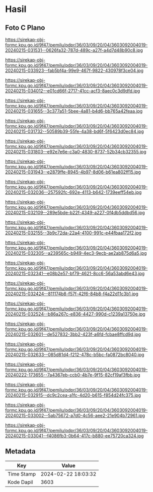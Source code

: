 # Hasil

## Foto C Plano

https://sirekap-obj-formc.kpu.go.id/9f47/pemilu/pdpr/36/03/09/20/04/3603092004019-20240215-031531--0626fa32-787d-489c-a27f-a4d7d48b90c8.jpg

https://sirekap-obj-formc.kpu.go.id/9f47/pemilu/pdpr/36/03/09/20/04/3603092004019-20240215-033923--fab5bf4a-99e9-467f-9822-430978f3ce04.jpg

https://sirekap-obj-formc.kpu.go.id/9f47/pemilu/pdpr/36/03/09/20/04/3603092004019-20240215-034012--e01cd66f-2717-41cc-acf3-8aec0c3d9dfd.jpg

https://sirekap-obj-formc.kpu.go.id/9f47/pemilu/pdpr/36/03/09/20/04/3603092004019-20240215-031655--3c377a51-5bee-4a81-b4d6-bb765a42feaa.jpg

https://sirekap-obj-formc.kpu.go.id/9f47/pemilu/pdpr/36/03/09/20/04/3603092004019-20240215-031732--50589b39-55fe-4a38-bd6f-5f6423d0ec84.jpg

https://sirekap-obj-formc.kpu.go.id/9f47/pemilu/pdpr/36/03/09/20/04/3603092004019-20240215-031803--e92e7e6e-c3a0-4830-8737-52b34cb32355.jpg

https://sirekap-obj-formc.kpu.go.id/9f47/pemilu/pdpr/36/03/09/20/04/3603092004019-20240215-031943--e2879ffe-8945-4b97-8d06-b61ea802ff15.jpg

https://sirekap-obj-formc.kpu.go.id/9f47/pemilu/pdpr/36/03/09/20/04/3603092004019-20240215-032036--257592fc-692e-4113-b642-1739eeff54eb.jpg

https://sirekap-obj-formc.kpu.go.id/9f47/pemilu/pdpr/36/03/09/20/04/3603092004019-20240215-032109--289e5bde-b22f-4349-a227-0f4db5ddbd56.jpg

https://sirekap-obj-formc.kpu.go.id/9f47/pemilu/pdpr/36/03/09/20/04/3603092004019-20240215-032155--3b9c72da-22a4-4100-991c-e44fbaa172f2.jpg

https://sirekap-obj-formc.kpu.go.id/9f47/pemilu/pdpr/36/03/09/20/04/3603092004019-20240215-032305--a239565c-b949-4ec3-9ecb-ae2ab875d6a5.jpg

https://sirekap-obj-formc.kpu.go.id/9f47/pemilu/pdpr/36/03/09/20/04/3603092004019-20240215-032341--e08b2e57-bf79-4621-8cc6-56a53abd6e43.jpg

https://sirekap-obj-formc.kpu.go.id/9f47/pemilu/pdpr/36/03/09/20/04/3603092004019-20240215-032424--811174b8-f57f-42f6-84b8-f4a22d11c3b1.jpg

https://sirekap-obj-formc.kpu.go.id/9f47/pemilu/pdpr/36/03/09/20/04/3603092004019-20240215-032524--b86a267c-e836-4427-990d-c1239a13750e.jpg

https://sirekap-obj-formc.kpu.go.id/9f47/pemilu/pdpr/36/03/09/20/04/3603092004019-20240215-032601--de527832-3bb2-423f-a6fd-fcbae8ffcd9d.jpg

https://sirekap-obj-formc.kpu.go.id/9f47/pemilu/pdpr/36/03/09/20/04/3603092004019-20240215-032633--085d81d4-f212-478c-b5bc-fa0872bc8040.jpg

https://sirekap-obj-formc.kpu.go.id/9f47/pemilu/pdpr/36/03/09/20/04/3603092004019-20240222-173655--7a4367eb-ccb0-4b7e-9f15-82cf19af3fbb.jpg

https://sirekap-obj-formc.kpu.go.id/9f47/pemilu/pdpr/36/03/09/20/04/3603092004019-20240215-032915--dc9c2cea-a1fc-4d20-b615-f854d24fc375.jpg

https://sirekap-obj-formc.kpu.go.id/9f47/pemilu/pdpr/36/03/09/20/04/3603092004019-20240215-033002--5ab75672-a7d0-4c56-aee2-21e904b72961.jpg

https://sirekap-obj-formc.kpu.go.id/9f47/pemilu/pdpr/36/03/09/20/04/3603092004019-20240215-033041--f4086fb3-0b64-417c-b880-ee75720ca324.jpg


## Metadata

| Key        | Value               |
| ---------- | ------------------- |
| Time Stamp | 2024-02-22 18:03:32 |
| Kode Dapil | 3603                |



